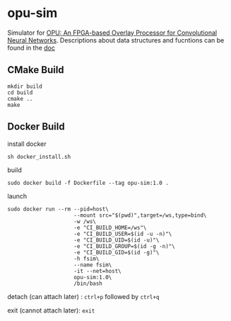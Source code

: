 # opu-sim

Simulator for [OPU: An FPGA-based Overlay Processor for Convolutional Neural Networks](http://eda.ee.ucla.edu/pub/J93.pdf). 
Descriptions about data structures and fucntions can be found in the [doc](https://github.com/OPU-Lab/opu-sim/blob/master/README_Summary.md)

## CMake Build
```
mkdir build
cd build
cmake ..
make
```

## Docker Build
install docker
```
sh docker_install.sh
```
build
```
sudo docker build -f Dockerfile --tag opu-sim:1.0 .
```
launch
```
sudo docker run --rm --pid=host\
                     --mount src="$(pwd)",target=/ws,type=bind\
                     -w /ws\
                     -e "CI_BUILD_HOME=/ws"\
                     -e "CI_BUILD_USER=$(id -u -n)"\
                     -e "CI_BUILD_UID=$(id -u)"\
                     -e "CI_BUILD_GROUP=$(id -g -n)"\
                     -e "CI_BUILD_GID=$(id -g)"\
                     -h fsim\
                     --name fsim\
                     -it --net=host\
                     opu-sim:1.0\
                     /bin/bash
```
detach (can attach later) : ``ctrl+p`` followed by ``ctrl+q``

exit (cannot attach later): ``exit``
